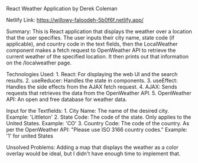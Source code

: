 React Weather Application by Derek Coleman

Netlify Link: https://willowy-faloodeh-5b0f6f.netlify.app/

Summary: This is React application that displays the weather over a location that the user specifies. The user inputs their city name, state code (if applicable), and country code in the text fields, then the LocalWeather component makes a fetch request to OpenWeather API to retrieve the current weather of the specified location. It then prints out that information on the /localweather page.

Technologies Used: 1. React: For displaying the web UI and the search results.
                   2. useReducer: Handles the state in components.
                   3. useEffect: Handles the side effects from the AJAX fetch request.
                   4. AJAX: Sends requests that retrieves the data from the OpenWeather API.
                   5. OpenWeather API: An open and free database for weather data.

Input for the Textfields: 1. City Name: The name of the desired city. Example: 'Littleton'
                          2. State Code: The code of the state. Only applies to the United States. Example: 'CO'
                          3. Country Code: The code of the country. As per the OpenWeather API: "Please use ISO 3166 country codes." Example: '1' for united States

Unsolved Problems: Adding a map that displays the weather as a color overlay would be ideal, but I didn't have enough time to implement that. 